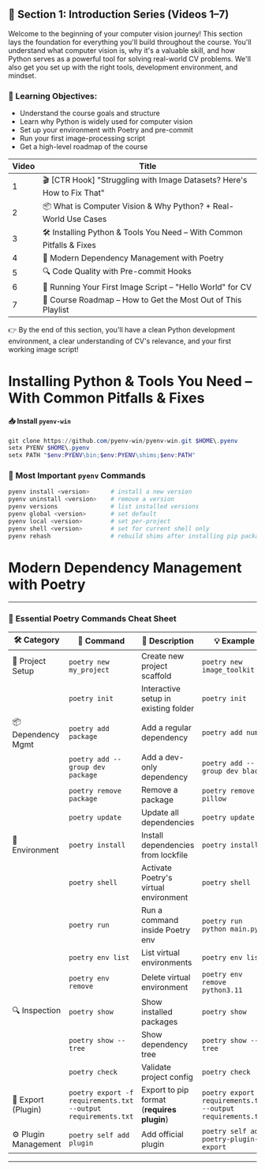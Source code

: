 ## 📁 Section 1: Introduction Series (Videos 1–7)

Welcome to the beginning of your computer vision journey! This section lays the foundation for everything you'll build throughout the course. You'll understand what computer vision is, why it's a valuable skill, and how Python serves as a powerful tool for solving real-world CV problems. We'll also get you set up with the right tools, development environment, and mindset.

### 🎯 Learning Objectives:
- Understand the course goals and structure
- Learn why Python is widely used for computer vision
- Set up your environment with Poetry and pre-commit
- Run your first image-processing script
- Get a high-level roadmap of the course

| Video | Title                                                                   |
| ----- | ----------------------------------------------------------------------- |
| 1     | 🎬 [CTR Hook] "Struggling with Image Datasets? Here's How to Fix That" |
| 2     | 📦 What is Computer Vision & Why Python? + Real-World Use Cases         |
| 3     | 🛠️ Installing Python & Tools You Need – With Common Pitfalls & Fixes   |
| 4     | 🎵 Modern Dependency Management with Poetry                             |
| 5     | 🔍 Code Quality with Pre-commit Hooks                                   |
| 6     | 🧪 Running Your First Image Script – "Hello World" for CV               |
| 7     | 🧭 Course Roadmap – How to Get the Most Out of This Playlist            |

👉 By the end of this section, you'll have a clean Python development environment, a clear understanding of CV's relevance, and your first working image script!



# Installing Python & Tools You Need – With Common Pitfalls & Fixes

#### 📥 Install `pyenv-win`


```powershell
git clone https://github.com/pyenv-win/pyenv-win.git $HOME\.pyenv
setx PYENV $HOME\.pyenv
setx PATH "$env:PYENV\bin;$env:PYENV\shims;$env:PATH"
```


### 🔁 Most Important `pyenv` Commands

```bash
pyenv install <version>      # install a new version
pyenv uninstall <version>    # remove a version
pyenv versions               # list installed versions
pyenv global <version>       # set default
pyenv local <version>        # set per-project
pyenv shell <version>        # set for current shell only
pyenv rehash                 # rebuild shims after installing pip packages
```



# Modern Dependency Management with Poetry
---

### 📘 **Essential Poetry Commands Cheat Sheet**

| 🛠️ **Category**     | 🧾 **Command**                                                | 🧩 **Description**                         | 💡 **Example**                                                |
| -------------------- | ------------------------------------------------------------- | ------------------------------------------ | ------------------------------------------------------------- |
| 🔧 Project Setup     | `poetry new my_project`                                       | Create new project scaffold                | `poetry new image_toolkit`                                    |
|                      | `poetry init`                                                 | Interactive setup in existing folder       | `poetry init`                                                 |
| 📦 Dependency Mgmt   | `poetry add package`                                          | Add a regular dependency                   | `poetry add numpy`                                            |
|                      | `poetry add --group dev package`                              | Add a dev-only dependency                  | `poetry add --group dev black`                                |
|                      | `poetry remove package`                                       | Remove a package                           | `poetry remove pillow`                                        |
|                      | `poetry update`                                               | Update all dependencies                    | `poetry update`                                               |
| 📁 Environment       | `poetry install`                                              | Install dependencies from lockfile         | `poetry install`                                              |
|                      | `poetry shell`                                                | Activate Poetry's virtual environment      | `poetry shell`                                                |
|                      | `poetry run`                                                  | Run a command inside Poetry env            | `poetry run python main.py`                                   |
|                      | `poetry env list`                                             | List virtual environments                  | `poetry env list`                                             |
|                      | `poetry env remove`                                           | Delete virtual environment                 | `poetry env remove python3.11`                                |
| 🔍 Inspection        | `poetry show`                                                 | Show installed packages                    | `poetry show`                                                 |
|                      | `poetry show --tree`                                          | Show dependency tree                       | `poetry show --tree`                                          |
|                      | `poetry check`                                                | Validate project config                    | `poetry check`                                                |
| 🚚 Export (Plugin)   | `poetry export -f requirements.txt --output requirements.txt` | Export to pip format (**requires plugin**) | `poetry export -f requirements.txt --output requirements.txt` |
| ⚙️ Plugin Management | `poetry self add plugin`                                      | Add official plugin                        | `poetry self add poetry-plugin-export`                        |

---
